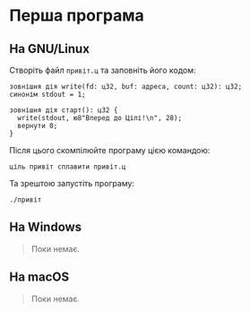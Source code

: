 # Перша програма

## На GNU/Linux

Створіть файл `привіт.ц` та заповніть його кодом:

```ціль
зовнішня дія write(fd: ц32, buf: адреса, count: ц32): ц32;
синонім stdout = 1;

зовнішня дія старт(): ц32 {
  write(stdout, ю8"Вперед до Цілі!\n", 28);
  вернути 0;
}
```

Після цього скомпілюйте програму цією командою:

```shell
ціль привіт сплавити привіт.ц
```

Та зрештою запустіть програму:

```shell
./привіт
```

## На Windows

> Поки немає.

## На macOS

> Поки немає.
